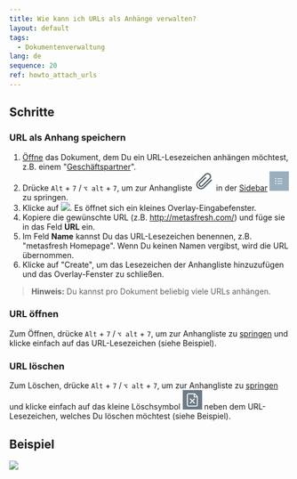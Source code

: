 ```yaml
---
title: Wie kann ich URLs als Anhänge verwalten?
layout: default
tags:
  - Dokumentenverwaltung
lang: de
sequence: 20
ref: howto_attach_urls
---
```


## Schritte

### URL als Anhang speichern
1. [Öffne](Menu) das Dokument, dem Du ein URL-Lesezeichen anhängen möchtest, z.B. einem "[Geschäftspartner](Neuer_Geschaeftspartner)".
1. Drücke `Alt` + `7` / `⌥ alt` + `7`, um zur Anhangliste ![](assets/Attachment_clip.png) in der [Sidebar](SpringezuBelegen) ![](assets/Sidebar_Icon_WebUI.png) zu springen.
1. Klicke auf ![](assets/URL_hinzufügen.png). Es öffnet sich ein kleines Overlay-Eingabefenster.
1. Kopiere die gewünschte URL (z.B. http://metasfresh.com/) und füge sie in das Feld **URL** ein.
1. Im Feld **Name** kannst Du das URL-Lesezeichen benennen, z.B. "metasfresh Homepage". Wenn Du keinen Namen vergibst, wird die URL übernommen.
1. Klicke auf "Create", um das Lesezeichen der Anhangliste hinzuzufügen und das Overlay-Fenster zu schließen.
 >**Hinweis:** Du kannst pro Dokument beliebig viele URLs anhängen.

### URL öffnen
Zum Öffnen, drücke `Alt` + `7` / `⌥ alt` + `7`, um zur Anhangliste zu [springen](SpringezuBelegen) und klicke einfach auf das URL-Lesezeichen (siehe Beispiel).

### URL löschen
Zum Löschen, drücke `Alt` + `7` / `⌥ alt` + `7`, um zur Anhangliste zu [springen](SpringezuBelegen) und klicke einfach auf das kleine Löschsymbol ![](assets/delete_icon.png) neben dem URL-Lesezeichen, welches Du löschen möchtest (siehe Beispiel).

## Beispiel
![](assets/URL_als_Anhang_verwalten.gif)

